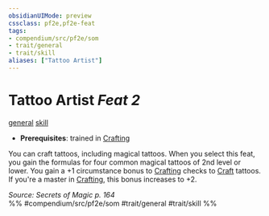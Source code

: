```yaml
---
obsidianUIMode: preview
cssclass: pf2e,pf2e-feat
tags:
- compendium/src/pf2e/som
- trait/general
- trait/skill
aliases: ["Tattoo Artist"]
---
```

# Tattoo Artist  *Feat 2*  
[general](/rules/traits/general.md)  [skill](/rules/traits/skill.md)  

- **Prerequisites**: trained in [Crafting](/compendium/skills.md#Crafting)

You can craft tattoos, including magical tattoos. When you select this feat, you gain the formulas for four common magical tattoos of 2nd level or lower. You gain a +1 circumstance bonus to [Crafting](/compendium/skills.md#Crafting) checks to [Craft](/rules/actions/craft.md) tattoos. If you're a master in [Crafting](/compendium/skills.md#Crafting), this bonus increases to +2.

*Source: Secrets of Magic p. 164*  
%% #compendium/src/pf2e/som #trait/general #trait/skill %%